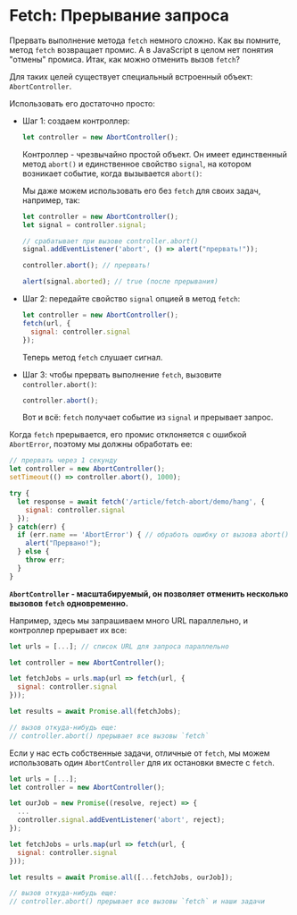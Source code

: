 
# Fetch: Прерывание запроса

Прервать выполнение метода `fetch` немного сложно. Как вы помните, метод `fetch` возвращает промис. А в JavaScript в целом нет понятия "отмены" промиса. Итак, как можно отменить вызов `fetch`?

Для таких целей существует специальный встроенный объект: `AbortController`.

Использовать его достаточно просто:

- Шаг 1: создаем контроллер:

    ```js
    let controller = new AbortController();
    ```

    Контроллер - чрезвычайно простой объект. Он имеет единственный метод `abort()` и единственное свойство `signal`, на котором возникает событие, когда вызывается `abort()`:

    Мы даже можем использовать его без `fetch` для своих задач, например, так:

    ```js run
    let controller = new AbortController();
    let signal = controller.signal;

    // срабатывает при вызове controller.abort()
    signal.addEventListener('abort', () => alert("прервать!"));

    controller.abort(); // прервать!

    alert(signal.aborted); // true (после прерывания)
    ```

- Шаг 2: передайте свойство `signal` опцией в метод `fetch`:

    ```js
    let controller = new AbortController();
    fetch(url, {
      signal: controller.signal
    });
    ```

    Теперь метод `fetch` слушает сигнал.

- Шаг 3: чтобы прервать выполнение `fetch`, вызовите `controller.abort()`:

    ```js
    controller.abort();
    ```

    Вот и всё: `fetch` получает событие из `signal` и прерывает запрос.

Когда `fetch` прерывается, его промис отклоняется с ошибкой `AbortError`, поэтому мы должны обработать ее:

```js run async
// прервать через 1 секунду
let controller = new AbortController();
setTimeout(() => controller.abort(), 1000);

try {
  let response = await fetch('/article/fetch-abort/demo/hang', {
    signal: controller.signal
  });
} catch(err) {
  if (err.name == 'AbortError') { // обработь ошибку от вызова abort()
    alert("Прервано!");
  } else {
    throw err;
  }
}
```

**`AbortController` - масштабируемый, он позволяет отменить несколько вызовов `fetch` одновременно.**

Например, здесь мы запрашиваем много URL параллельно, и контроллер прерывает их все:

```js
let urls = [...]; // список URL для запроса параллельно

let controller = new AbortController();

let fetchJobs = urls.map(url => fetch(url, {
  signal: controller.signal
}));

let results = await Promise.all(fetchJobs);

// вызов откуда-нибудь еще:
// controller.abort() прерывает все вызовы `fetch`
```

Если у нас есть собственные задачи, отличные от `fetch`, мы можем использовать один `AbortController` для их остановки вместе с `fetch`.


```js
let urls = [...];
let controller = new AbortController();

let ourJob = new Promise((resolve, reject) => {
  ...
  controller.signal.addEventListener('abort', reject);
});

let fetchJobs = urls.map(url => fetch(url, {
  signal: controller.signal
}));

let results = await Promise.all([...fetchJobs, ourJob]);

// вызов откуда-нибудь еще:
// controller.abort() прерывает все вызовы `fetch` и наши задачи
```

